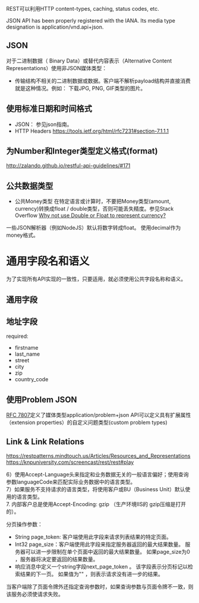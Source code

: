 REST可以利用HTTP content-types, caching, status codes, etc.

JSON API has been properly registered with the IANA. Its media type designation is application/vnd.api+json.




## JSON
对于二进制数据（ Binary Data）或替代内容表示（Alternative Content Representations）使用非JSON媒体类型：
- 传输结构不相关的二进制数据或数据。客户端不解析payload结构并直接消费就是这种情况。例如： 下载JPG, PNG, GIF类型的图片。


## 使用标准日期和时间格式
- JSON： 参见json指南。
- HTTP Headers  https://tools.ietf.org/html/rfc7231#section-7.1.1.1


## 为Number和Integer类型定义格式(format)
http://zalando.github.io/restful-api-guidelines/#171


## 公共数据类型
- 公共Money类型
在特定语言或计算时，不要把Money类型(amount, currency)转换成float / double类型，否则可能丢失精度。参见Stack Overflow [Why not use Double or Float to represent currency?
](https://stackoverflow.com/questions/3730019/why-not-use-double-or-float-to-represent-currency/3730040#3730040)

一些JSON解析器（例如NodeJS）默认将数字转成float。
使用decimal作为money格式。


# 通用字段名和语义
为了实现所有API实现的一致性，只要适用，就必须使用公共字段名称和语义。

## 通用字段

## 地址字段
required:
  - firstname
  - last_name
  - street
  - city
  - zip
  - country_code

## 使用Problem JSON
[RFC 7807](https://tools.ietf.org/html/rfc7807)定义了媒体类型application/problem+json
API可以定义具有扩展属性（extension properties）的自定义问题类型(custom problem types)


## Link & Link Relations


https://restpatterns.mindtouch.us/Articles/Resources_and_Representations
https://knpuniversity.com/screencast/rest/rest#play



6）使用Accept-Language头来指定和业务数据无关的一般语言偏好；使用查询参数languageCode来匹配实际业务数据中的语言类型。  
7）如果服务不支持请求的语言类型，将使用客户或BU（Business Unit）默认使用的语言类型。  
7. 内部客户总是使用Accept-Encoding: gzip （生产环境IIS的 gzip压缩是打开的）。



分页操作参数：
- String page_token: 客户端使用此字段来请求列表结果的特定页面。
- Int32 page_size：客户端使用此字段来指定服务器返回的最大结果数量。 服务器可以进一步限制在单个页面中返回的最大结果数量。 如果page_size为0 ，服务器将决定要返回的结果数量。  
- 响应消息中定义一个string字段next_page_token 。 该字段表示分页标记以检索结果的下一页。 如果值为"" ，则表示请求没有进一步的结果。

当客户端除了页面令牌外还指定查询参数时，如果查询参数与页面令牌不一致，则该服务必须使请求失败。
